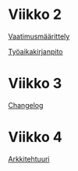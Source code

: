 # Viikko 2
[Vaatimusmäärittely](https://github.com/Robomarti/harjoitustyo/blob/master/dokumentaatio/vaatimusmaarittely.md)

[Työaikakirjanpito](https://github.com/Robomarti/harjoitustyo/blob/master/dokumentaatio/tyoaikakirjanpito.md)

# Viikko 3
[Changelog](https://github.com/Robomarti/harjoitustyo/blob/master/dokumentaatio/changelog.md)

# Viikko 4
[Arkkitehtuuri](https://github.com/Robomarti/harjoitustyo/blob/master/dokumentaatio/arkkitehtuuri.md)